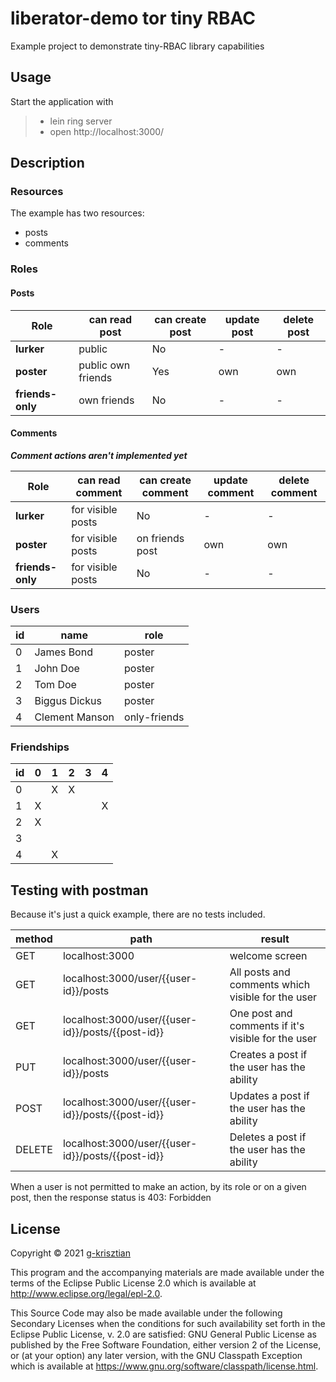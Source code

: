 # liberator-demo tor tiny RBAC

Example project to demonstrate tiny-RBAC library capabilities

## Usage

Start the application with
> * lein ring server
>* open http://localhost:3000/

## Description

### Resources

The example has two resources:

* posts
* comments

### Roles

#### Posts

| Role | can read post | can create post | update post | delete post | 
|------------------|--------------------|-----|-----|-----|
| **lurker**       | public             | No  | -   | -   |
| **poster**       | public own friends | Yes | own | own |
| **friends-only** | own friends        | No  | -   | -   |

#### Comments

_**Comment actions aren't implemented yet**_

| Role | can read comment | can create comment | update comment | delete comment | 
|------------------|-------------------|-----------------|-----|-----|
| **lurker**       | for visible posts | No              | -   | -   |
| **poster**       | for visible posts | on friends post | own | own |
| **friends-only** | for visible posts | No              | -   | -   |

### Users

| id | name | role |
|---|----------------|--------------|
| 0 | James Bond     | poster       |
| 1 | John Doe       | poster       |
| 2 | Tom Doe        | poster       |
| 3 | Biggus Dickus  | poster       |
| 4 | Clement Manson | only-friends |

### Friendships

| id | 0 | 1 | 2 | 3 | 4 | 
|----|---|---|---|---|---|
| 0  |   | X | X |   |   |
| 1  | X |   |   |   | X |
| 2  | X |   |   |   |   |
| 3  |   |   |   |   |   |
| 4  |   | X |   |   |   |

## Testing with postman

Because it's just a quick example, there are no tests included.

| method | path | result |
|---|---|---|
| GET    | localhost:3000                                    | welcome screen                                     |
| GET    | localhost:3000/user/{{user-id}}/posts             | All posts and comments which visible for the user  |
| GET    | localhost:3000/user/{{user-id}}/posts/{{post-id}} | One post and comments if it's visible for the user |
| PUT    | localhost:3000/user/{{user-id}}/posts             | Creates a post if the user has the ability         |
| POST   | localhost:3000/user/{{user-id}}/posts/{{post-id}} | Updates a post if the user has the ability   |
| DELETE | localhost:3000/user/{{user-id}}/posts/{{post-id}} | Deletes a post if the user has the ability   |

When a user is not permitted to make an action, by its role or on a given post, then the response status is 403: Forbidden 

## License

Copyright © 2021 [g-krisztian](https://github.com/g-krisztian)

This program and the accompanying materials are made available under the terms of the Eclipse Public License 2.0 which
is available at
http://www.eclipse.org/legal/epl-2.0.

This Source Code may also be made available under the following Secondary Licenses when the conditions for such
availability set forth in the Eclipse Public License, v. 2.0 are satisfied: GNU General Public License as published by
the Free Software Foundation, either version 2 of the License, or (at your option) any later version, with the GNU
Classpath Exception which is available at https://www.gnu.org/software/classpath/license.html.
